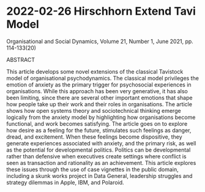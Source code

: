 # 2022-02-26 Hirschhorn Extend Tavi Model

Organisational and Social Dynamics, Volume 21, Number 1, June 2021, pp. 114-133(20)

ABSTRACT

This article develops some novel extensions of the classical Tavistock model of organisational psychodynamics. The classical model privileges the emotion of anxiety as the primary trigger for psychosocial experiences in organisations. While this approach has been very generative, it has also been limiting, since there are several other important emotions that shape how people take up their work and their roles in organisations. The article shows how open systems theory and sociotechnical thinking emerge logically from the anxiety model by highlighting how organisations become functional, and work becomes satisfying. The article goes on to explore how desire as a feeling for the future, stimulates such feelings as danger, dread, and excitement. When these feelings become dispositive, they generate experiences associated with anxiety, and the primary risk, as well as the potential for developmental politics. Politics can be developmental rather than defensive when executives create settings where conflict is seen as transaction and rationality as an achievement. This article explores these issues through the use of case vignettes in the public domain, including a skunk works project in Data General, leadership struggles and strategy dilemmas in Apple, IBM, and Polaroid.
